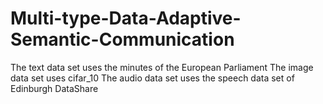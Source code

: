 # Multi-type-Data-Adaptive-Semantic-Communication
The text data set uses the minutes of the European Parliament
The image data set uses cifar_10
The audio data set uses the speech data set of Edinburgh DataShare
